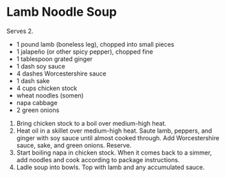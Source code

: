 # Lamb Noodle Soup

Serves 2.

- 1 pound lamb (boneless leg), chopped into small pieces
- 1 jalapeño (or other spicy pepper), chopped fine
- 1 tablespoon grated ginger
- 1 dash soy sauce
- 4 dashes Worcestershire sauce
- 1 dash sake
- 4 cups chicken stock
- wheat noodles (somen)
- napa cabbage
- 2 green onions

1. Bring chicken stock to a boil over medium-high heat.
2. Heat oil in a skillet over medium-high heat. Saute lamb, peppers, and ginger with soy sauce until almost cooked through. Add Worcestershire sauce, sake, and green onions. Reserve.
3. Start boiling napa in chicken stock. When it comes back to a simmer, add noodles and cook according to package instructions.
4. Ladle soup into bowls. Top with lamb and any accumulated sauce.
